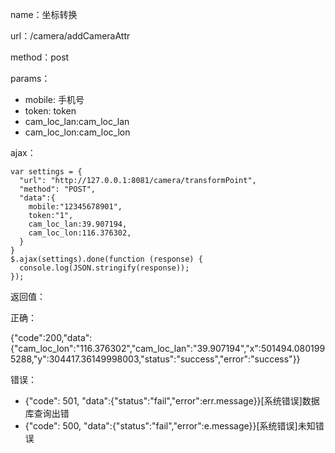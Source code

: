 name：坐标转换

url：/camera/addCameraAttr

method：post

params：

* mobile: 手机号
* token: token
* cam_loc_lan:cam_loc_lan
* cam_loc_lon:cam_loc_lon

ajax：

```
var settings = {
  "url": "http://127.0.0.1:8081/camera/transformPoint",
  "method": "POST",
  "data":{
    mobile:"12345678901",
    token:"1",
    cam_loc_lan:39.907194,
    cam_loc_lon:116.376302,
  }
}
$.ajax(settings).done(function (response) {
  console.log(JSON.stringify(response));
});
```


返回值：

正确：

{"code":200,"data":{"cam_loc_lon":"116.376302","cam_loc_lan":"39.907194","x":501494.0801995288,"y":304417.36149998003,"status":"success","error":"success"}}

错误：

* {"code": 501, "data":{"status":"fail","error":err.message}}[系统错误]数据库查询出错
* {"code": 500, "data":{"status":"fail","error":e.message}}[系统错误]未知错误
